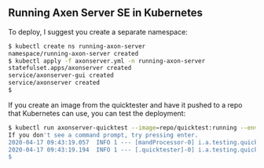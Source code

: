 <!-- Copyright 2020 AxonIQ B.V.

   Licensed under the Apache License, Version 2.0 (the "License");
   you may not use this file except in compliance with the License.
   You may obtain a copy of the License at

       http://www.apache.org/licenses/LICENSE-2.0

   Unless required by applicable law or agreed to in writing, software
   distributed under the License is distributed on an "AS IS" BASIS,
   WITHOUT WARRANTIES OR CONDITIONS OF ANY KIND, either express or implied.
   See the License for the specific language governing permissions and
   limitations under the License. -->

## Running Axen Server SE in Kubernetes

To deploy, I suggest you create a separate namespace:

```bash
$ kubectl create ns running-axon-server
namespace/running-axon-server created
$ kubectl apply -f axonserver.yml -n running-axon-server
statefulset.apps/axonserver created
service/axonserver-gui created
service/axonserver created
$
```

If you create an image from the quicktester and have it pushed to a repo that Kubernetes can use, you can test the deployment:
```bash
$ kubectl run axonserver-quicktest --image=repo/quicktest:running --env AXON_AXONSERVER_SERVERS=axonserver-0.axonserver --attach stdout -n running-axon-server --rm --generator=run-pod/v1
If you don't see a command prompt, try pressing enter.
2020-04-17 09:43:19.057  INFO 1 --- [mandProcessor-0] i.a.testing.quicktester.TestHandler      : handleCommand(): src = "QuickTesterApplication.getRunner", msg = "Hi there!".
2020-04-17 09:43:19.194  INFO 1 --- [.quicktester]-0] i.a.testing.quicktester.TestHandler      : handleEvent(): msg = "QuickTesterApplication.getRunner says: Hi there!".
$
```